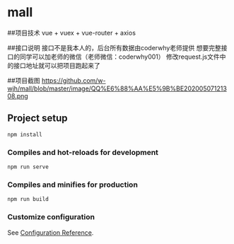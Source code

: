 # mall

##项目技术
  vue + vuex + vue-router + axios
 
##接口说明
  接口不是我本人的，后台所有数据由coderwhy老师提供
  想要完整接口的同学可以加老师的微信（老师微信：coderwhy001）
  修改request.js文件中的接口地址就可以把项目跑起来了
  
##项目截图
https://github.com/w-wjh/mall/blob/master/image/QQ%E6%88%AA%E5%9B%BE20200507121308.png

## Project setup
```
npm install
```

### Compiles and hot-reloads for development
```
npm run serve
```

### Compiles and minifies for production
```
npm run build
```

### Customize configuration
See [Configuration Reference](https://cli.vuejs.org/config/).
